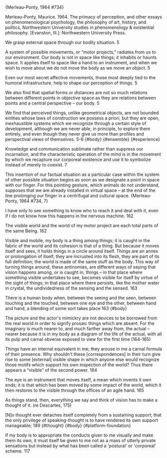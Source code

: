 ﻿{Merleau-Ponty, 1964 #734}

Merleau-Ponty, Maurice. 1964. The primacy of perception, and other essays on phenomenological psychology, the philosophy of art, history, and politics, Northwestern University studies in phenomenology & existential philosophy. [Evanston, Ill.]: Northwestern University Press.

We grasp external space through our bodily situation. 5

A system of possible movements, or “motor projects,” radiates from us to our environment. Our body is not in space like things; it inhabits or haunts space. It applies itself to space like a hand to an instrument, and when we wish to move about we do not move the body as we move an object. 5

Even our most secret affective movements, those most deeply tied to the humoral infrastructure, help to shape our perception of things. 5

We also find that spatial forms or distances are not so much relations between different points in objective space as they are relations between points and a central perspective – our body. 5

We find that perceived things, unlike geometrical objects, are not bounded entities whose laws of construction we possess a priori,  but they are open, inexhaustible systems which we recognize through a certain style of development, although we are never able, in principle, to explore them entirely, and even though they never give us more than profiles and perspectival views of themselves. 5-6 {#body} {#ensemble} {#experience}

Knowledge and communication sublimate rather than suppress our incarnation, and the characteristic operation of the mind is in the movement by which we recapture our corporeal existence and use it to symbolize instead of merely to coexist. 7

This insertion of our factual situation as a particular case within the system of other possible situation begins as soon as we designate  a point in space with our finger. For this pointing gesture, which animals do not understand, supposes that we are already installed in virtual space – at the end of the line prolonging our finger in a centrifugal and cultural space.  {Merleau-Ponty, 1964 #734, 7}

I have only to see something to know who to reach it and deal with it, even if I do not know how this happens in the nervous machine.  162

The visible world and the world of my motor project are each total parts of the same Being. 162

Visible and mobile, my body is a thing among things; it is caught in the fabric of the world and its cohesion is that of a thing. But because it moves itself and sees, it holds things in a circle around itself. Things are an annex or prolongation of itself; they are incrusted into its flesh, they are part of its full definition; the world is made of the same stuff as the body. This way of turning things around, these antinomies, are different ways of saying that vision happens among, or is caught in, things – in that place where something visible undertakes to see, becomes visible for itself by virtue of the sight of things; in that place where there persists, like the mother water in crystal, the undividedness of the sensing and the sensed. 163

There is a human body when, between the seeing and the seen, between touching and the touched, between one eye and the other, between hand and hand, a blending of some sort takes place 163 {#body}

The picture and the actor's mimickry are not devices to be borrowed from the real world in order to signify prosaic things which are absent. For the imaginary is much nearer to, and much farther away from, the actual – nearer because it is in my body as a diagram of the life of the actual, with all its pulp and carnal obverse exposed to view for the first time (164-165)

Things have an internal equivalent in me; they arouse in me a carnal formula of their presence. Why shouldn't these [correspondences] in their turn give rise to some [external] visible shape in which anyone else would recognize those motifs which support his own inspection of the world? Thus there appears a “visible” of the second power. 164

The eye is an instrument that moves itself, a mean which invents it own ends; it is that which  has been moved by some impact of the world, which it then restores to the visible through the offices of an agile hand.  165

As things stand, then, everything we say and think of vision has to make a thought  of it. (re Descartes, 175)

[N]o thought ever detaches itself completely from a sustaining support; that the only privilege of speaking-thought is to have rendered its own support manageable; 189 {#thought} {#body} {#platform-foundation}


If my body is to appropriate the conducts given to me visually and make them its own, it must itself be given to me not as a mass of utterly private sensations but instead by what has been called a 'postural' or 'corporeal' scheme. 117



